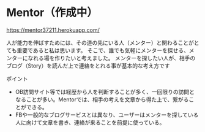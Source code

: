 # Mentor（作成中）
<https://mentor37211.herokuapp.com/>

人が能力を伸ばすためには、その道の先にいる人（メンター）と関わることがとても重要であると私は思います。
そこで、誰でも気軽にメンターを探せる、メンターになれる場を作りたいと考えました。
メンターを探したい人が、相手のブログ（Story）を読んだ上で連絡をとれる事が基本的な考え方です

ポイント
- OB訪問サイト等では経歴から人を判断することが多く、一回限りの訪問となることが多い。Mentorでは、相手の考えを文章から得た上で、繋がることができる。
- FBや一般的なブログサービスとは異なり、ユーザーはメンターを探している人に向けて文章を書き、連絡が来ることを前提に使っている。
